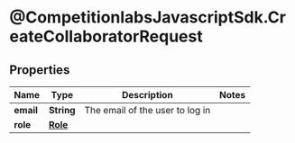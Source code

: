 # @CompetitionlabsJavascriptSdk.CreateCollaboratorRequest

## Properties

Name | Type | Description | Notes
------------ | ------------- | ------------- | -------------
**email** | **String** | The email of the user to log in | 
**role** | [**Role**](docs/Role.md) |  | 


